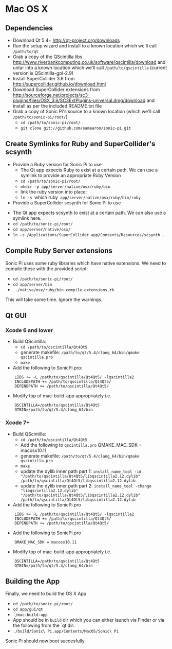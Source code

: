 # Mac OS X

## Dependencies

* Download Qt 5.4+ http://qt-project.org/downloads
* Run the setup wizard and install to a known location which we'll call `/path/to/qt`
* Grab a copy of the QScintilla libs http://www.riverbankcomputing.co.uk/software/qscintilla/download and untar into a known location which we'll call `/path/to/qscintilla`
  (current version is QScintilla-gpl-2.9)
* Install SuperCollider 3.6 from http://supercollider.github.io/download.html
* Download SuperCollider extensions from http://sourceforge.net/projects/sc3-plugins/files/OSX_3.6/SC3ExtPlugins-universal.dmg/download and install as per the included README.txt file
* Grab a copy of Sonic Pi's source to a known location (which we'll call `/path/to/sonic-pi/root/`)
  - `cd /path/to/sonic-pi/root/`
  - `git clone git://github.com/samaaron/sonic-pi.git`


## Create Symlinks for Ruby and SuperCollider's scsynth

* Provide a Ruby version for Sonic Pi to use
  - The Qt app expects Ruby to exist at a certain path. We can use a symlink to provide an appropriate Ruby Version
  - `cd /path/to/sonic-pi/root/`
  - `mkdir -p app/server/native/osx/ruby/bin`
  - link the ruby version into place:
  - `ln -s `which ruby` app/server/native/osx/ruby/bin/ruby`
* Provide a SuperCollider scsynth for Sonic Pi to use  
 - The Qt app expects scsynth to exist at a certain path. We can also use a symlink here.
 - `cd /path/to/sonic-pi/root/`
 - `cd app/server/native/osx/`
 - `ln -s /Applications/SuperCollider.app/Contents/Resources/scsynth .`

## Compile Ruby Server extensions

Sonic Pi uses some ruby libraries which have native extensions. We need
to compile these with the provided script:

* `cd /path/to/sonic-pi/root/`
* `cd app/server/bin`
* `../native/osx/ruby/bin compile-extensions.rb`

This will take some time. Ignore the warnings.

## Qt GUI

### Xcode 6 and lower

* Build QScintilla:
  - `cd /path/to/qscintilla/Qt4Qt5`
  - generate makefile: `/path/to/qt/5.4/clang_64/bin/qmake qscintilla.pro`
  - `make`
* Add the following to SonicPi.pro:
```
    LIBS += -L /path/to/qscintilla/Qt4Qt5/ -lqscintilla2
    INCLUDEPATH += /path/to/qscintilla/Qt4Qt5/
    DEPENDPATH += /path/to/qscintilla/Qt4Qt5/
```
* Modify top of mac-build-app appropriately i.e.
```
    QSCINTILLA=/path/to/qscintilla/Qt4Qt5
    QTBIN=/path/to/qt/5.4/clang_64/bin    
```
### Xcode 7+

* Build QScintilla:
  - `cd /path/to/qscintilla/Qt4Qt5`
  - Add the following to `qscintilla.pro`
      QMAKE_MAC_SDK = macosx10.11
  - generate makefile: `/path/to/qt/5.4/clang_64/bin/qmake qscintilla.pro`
  - `make`
  - update the dylib inner path part 1: `install_name_tool -id "/path/to/qscintilla/Qt4Qt5/libqscintilla2.12.dylib" /path/to/qscintilla/Qt4Qt5/libqscintilla2.12.dylib`
  - update the dylib inner path part 2: `install_name_tool -change "libqscintilla2.12.dylib" "/path/to/qscintilla/Qt4Qt5/libqscintilla2.12.dylib" /path/to/qscintilla/Qt4Qt5/libqscintilla2.12.dylib` 
* Add the following to SonicPi.pro
```
    LIBS += -L /path/to/qscintilla/Qt4Qt5/ -lqscintilla2
    INCLUDEPATH += /path/to/qscintilla/Qt4Qt5/
    DEPENDPATH += /path/to/qscintilla/Qt4Qt5/
```    
* Add the following to SonicPi.pro
```
    QMAKE_MAC_SDK = macosx10.11
```    
* Modify top of mac-build-app appropriately i.e.
```    
    QSCINTILLA=/path/to/qscintilla/Qt4Qt5
    QTBIN=/path/to/qt/5.4/clang_64/bin
```    


## Building the App

Finally, we need to build the OS X App

* `cd /path/to/sonic-pi/root/`
* `cd app/gui/qt`
* `./mac-build-app`
* App should be in `build` dir which you can either launch via Finder or via the following from the `qt dir:
* `./build/Sonic\ Pi.app/Contents/MacOS/Sonic\ Pi`

Sonic Pi should now boot succesfully.
